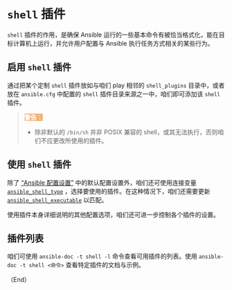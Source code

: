 # `shell` 插件


`shell` 插件的作用，是确保 Ansible 运行的一些基本命令有被恰当格式化，能在目标计算机上运行，并允许用户配置与 Ansible 执行任务方式相关的某些行为。

## 启用 `shell` 插件

通过把某个定制 `shell` 插件放如与咱们 play 相邻的 `shell_plugins` 目录中，或者放在 `ansible.cfg` 中配置的 `shell` 插件目录来源之一中，咱们即可添加该 `shell` 插件。


> <span style="background-color: #f0b37e; color: white; width: 100%"> **警告**：</span>
>
> - 除非默认的 `/bin/sh` 并非 POSIX 兼容的 shell，或其无法执行，否则咱们不应更改所使用的插件。

## 使用 `shell` 插件

除了 [“Ansible 配置设置”](https://docs.ansible.com/ansible/latest/reference_appendices/config.html#ansible-configuration-settings) 中的默认配置设置外，咱们还可使用连接变量 [`ansible_shell_type`](../../inventories_building.md#ansible_shell_type) ，选择要使用的插件。在这种情况下，咱们还需要更新 [`ansible_shell_executable`](../../inventories_building.md#ansible_shell_executable) 以匹配。

使用插件本身详细说明的其他配置选项，咱们还可进一步控制各个插件的设置。


## 插件列表

咱们可使用 `ansible-doc -t shell -l` 命令查看可用插件的列表。使用 `ansible-doc -t shell <命令>` 查看特定插件的文档与示例。

（End）


